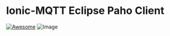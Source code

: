 # Ionic-MQTT Eclipse Paho Client
[![Awesome](https://cdn.rawgit.com/sindresorhus/awesome/d7305f38d29fed78fa85652e3a63e154dd8e8829/media/badge.svg)](https://github.com/arjunsk/Ionic-MQTT-Eclipse-Paho)
![Image](https://raw.githubusercontent.com/arjunsk/Ionic-IOT-Monitor/master/ionic_mqtt-min.jpg)


